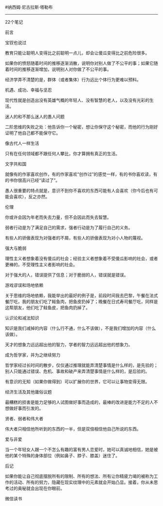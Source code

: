 #纳西姆·尼古拉斯·塔勒布 

---

22个笔记

前言

宝钗也说过

教育只能让聪明人变得比之前聪明一点儿，却会让傻瓜变得比之前危险很多。

如果你的愤怒随着时间的推移逐渐消散，说明你对别人做了不公平的事；如果它随着时间的推移逐渐增加，说明别人对你做了不公平的事。

经济学弄不清楚的是，群体（或者集体）行为远比个体行为更难以预料。

机遇、成功、幸福与坚忍

现代性就是创造出没有英雄气概的年轻人、没有智慧的老人，以及没有光彩的生活。

迷人的和不那么迷人的愚人问题

二阶思维的失败之处：他告诉你一个秘密，想让你保守这个秘密，而他的行为刚好证明了他自己都不能保守它。

像古代人一样生活

只有在任何领域都不跟任何人攀比，你才算拥有真正的生活。

文字共和国

就像有的作家喜欢创作，有的作家喜欢“创作过”的感觉一样，有的书你喜欢读，有的书你很高兴已经“读过了”。

愚人很重要的特点就是，意识不到你不喜欢的东西可能有人会喜欢（你今后也有可能会喜欢），反之亦然。

伦理

你或许会因为年老而失去力量，但不会因此而失去智慧。

弱者行动是为了满足自己的需求，强者行动是为了履行自己的义务。

有些人的骄傲表现为对强者的不屑，有些人的骄傲表现为对小人物的蔑视。

强大与脆弱

理性主义者想象着没有傻瓜的社会；经验主义者想象着不受傻瓜影响的社会，或者更棒的，不受理性主义者影响的社会。

对于强大的人，错误提供了信息；对于脆弱的人，错误就是错误。

游戏谬误和场地依赖

关于思维的场地依赖，我能举出的最好的例子是，前段时间我去巴黎，午餐在法式餐厅吃，我的朋友们吃了鲑鱼肉，把鱼皮扔掉了；晚餐在日式寿司餐厅吃，同样是这帮朋友，他们吃了鲑鱼皮，把鱼肉扔掉了。

认识论和减法知识

知识是我们减掉的内容（什么行不通，什么不该做），不是我们增加的内容（什么该做）。

天才的想象力远远超出他的智力，学者的智力远远超出他的想象力。

成为哲学家，并为之继续努力


哲学家经过长时间的散步，仅仅通过推理就能弄清楚事情是什么样的，是先验的；别人只能通过错误、危机、事故和破产来弄清楚事情是什么样的，是后验的。


有意识的无知（如果你做得到）可以扩展你的世界，它可以让事物变得无限。

经济生活及其他庸俗议题

最糟糕的损害是能力足够的人试图做好事而造成的，最棒的改进是能力不足的人不想做好事而引发的。

贤者、弱者和伟大者

伟大者只相信他所听到的东西的一半，但是双倍相信他自己所说的东西。

爱与非爱

当一个年轻女人跟一个不怎么有趣的富有男人恋爱时，她可以真诚地相信，她是被他的某个特殊的身体部位（例如鼻子、脖子、膝盖）迷住了。

后记

如果你能让自己彻底摆脱所有的限制、所有的想法、所有让你精疲力竭的被称为工作的活动、所有的努力，隐藏在现实纹理中的元素就会开始凸显。接着，你从未思考过的奥秘就会出现在你眼前。

微信读书